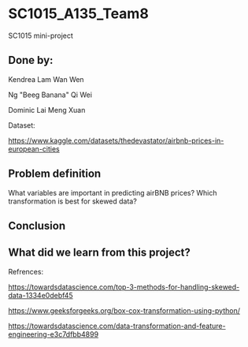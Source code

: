 # SC1015_A135_Team8
SC1015 mini-project

## Done by:

Kendrea Lam Wan Wen

Ng "Beeg Banana" Qi Wei

Dominic Lai Meng Xuan

Dataset:

https://www.kaggle.com/datasets/thedevastator/airbnb-prices-in-european-cities

## Problem definition
What variables are important in predicting airBNB prices?
Which transformation is best for skewed data?

## Conclusion 

## What did we learn from this project?
Refrences:

https://towardsdatascience.com/top-3-methods-for-handling-skewed-data-1334e0debf45

https://www.geeksforgeeks.org/box-cox-transformation-using-python/

https://towardsdatascience.com/data-transformation-and-feature-engineering-e3c7dfbb4899
